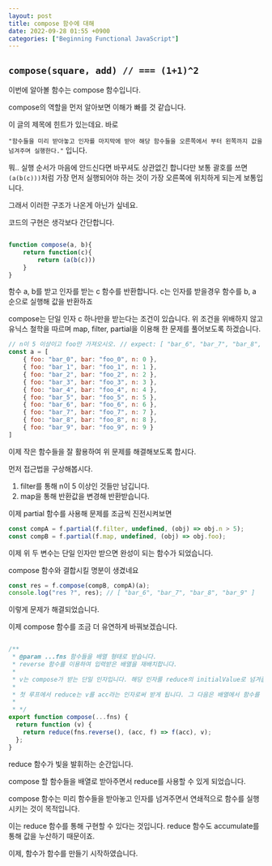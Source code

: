 ```yaml
---
layout: post
title: compose 함수에 대해
date: 2022-09-28 01:55 +0900
categories: ["Beginning Functional JavaScript"]
---
```


## `compose(square, add) // === (1+1)^2`

이번에 알아볼 함수는 compose 함수입니다.

compose의 역할을 먼저 알아보면 이해가 빠를 것 같습니다.


이 글의 제목에 힌트가 있는데요. 바로 

`"함수들을 미리 받아놓고 인자를 마지막에 받아
해당 함수들을 오른쪽에서 부터 왼쪽까지 값을 넘겨주며 실행한다."` 입니다.

뭐.. 실행 순서가 마음에 안드신다면 바꾸셔도 상관없긴 합니다만 보통 괄호를 쓰면 `(a(b(c)))`처럼
가장 먼저 실행되어야 하는 것이 가장 오른쪽에 위치하게 되는게 보통입니다.

그래서 이러한 구조가 나온게 아닌가 싶네요.


코드의 구현은 생각보다 간단합니다.

```js

function compose(a, b){
    return function(c){
        return (a(b(c)))
    }
}
```
함수 a, b를 받고 인자를 받는 c 함수를 반환합니다. c는 인자를 받을경우 함수를 b, a 순으로 실행해 값을 반환하죠


compose는 단일 인자 c 하나만을 받는다는 조건이 있습니다.
위 조건을 위배하지 않고 유닉스 철학을 따르며 
map, filter, partial을 이용해 한 문제를 풀어보도록 하겠습니다.


```js
// n이 5 이상이고 foo만 가져오시오. // expect: [ "bar_6", "bar_7", "bar_8", "bar_9" ]
const a = [ 
    { foo: "bar_0", bar: "foo_0", n: 0 },
    { foo: "bar_1", bar: "foo_1", n: 1 },
    { foo: "bar_2", bar: "foo_2", n: 2 },
    { foo: "bar_3", bar: "foo_3", n: 3 },
    { foo: "bar_4", bar: "foo_4", n: 4 },
    { foo: "bar_5", bar: "foo_5", n: 5 },
    { foo: "bar_6", bar: "foo_6", n: 6 },
    { foo: "bar_7", bar: "foo_7", n: 7 },
    { foo: "bar_8", bar: "foo_8", n: 8 },
    { foo: "bar_9", bar: "foo_9", n: 9 } 
]
```

이제 작은 함수들을 잘 활용하여 위 문제를 해결해보도록 합시다.


먼저 접근법을 구상해봅시다.
1. filter를 통해 n이 5 이상인 것들만 남깁니다.
2. map을 통해 반환값을 변경해 반환받습니다.

이제 partial 함수를 사용해 문제를 조금씩 진전시켜보면

```js
const compA = f.partial(f.filter, undefined, (obj) => obj.n > 5);
const compB = f.partial(f.map, undefined, (obj) => obj.foo);
```
이제 위 두 변수는 단일 인자만 받으면 완성이 되는 함수가 되었습니다.

compose 함수와 결합시킬 명분이 생겼네요


```js
const res = f.compose(compB, compA)(a);
console.log("res ?", res); // [ "bar_6", "bar_7", "bar_8", "bar_9" ]
```

이렇게 문제가 해결되었습니다.

이제 compose 함수를 조금 더 유연하게 바꿔보겠습니다.

```js

/**
 * @param ...fns 함수들을 배열 형태로 받습니다.
 * reverse 함수를 이용하여 입력받은 배열을 재배치합니다.
 *
 * v는 compose가 받는 단일 인자입니다. 해당 인자를 reduce의 initialValue로 넘겨줍니다.
 *
 * 첫 루프에서 reduce는 v를 acc라는 인자로써 받게 됩니다. 그 다음은 배열에서 함수를 꺼내와 함수에 (v = acc)를 넣어주겠군요
 *
 * */
export function compose(...fns) {
  return function (v) {
    return reduce(fns.reverse(), (acc, f) => f(acc), v);
  };
}

```
reduce 함수가 빛을 발휘하는 순간입니다. 

compose 할 함수들을 배열로 받아주면서 reduce를 사용할 수 있게 되었습니다.

compose 함수는 미리 함수들을 받아놓고 인자를 넘겨주면서 연쇄적으로 함수를 실행시키는 것이 목적입니다.


이는 reduce 함수를 통해 구현할 수 있다는 것입니다. reduce 함수도 accumulate를 통해 값을 누산하기 때문이죠.


이제, 함수가 함수를 만들기 시작하였습니다.


